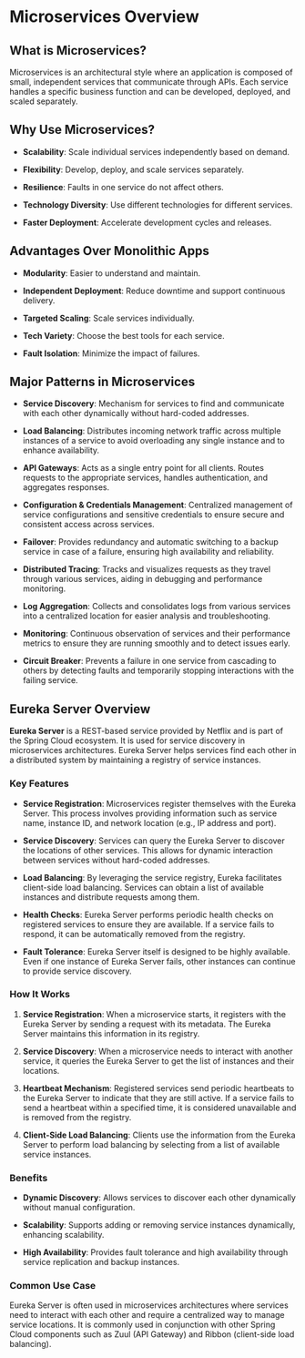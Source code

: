 # Microservices Overview

## What is Microservices?

Microservices is an architectural style where an application is composed of small, independent services that communicate through APIs. Each service handles a specific business function and can be developed, deployed, and scaled separately.

## Why Use Microservices?

- **Scalability**: Scale individual services independently based on demand.
 
- **Flexibility**: Develop, deploy, and scale services separately.
 
- **Resilience**: Faults in one service do not affect others.
  
- **Technology Diversity**: Use different technologies for different services.
  
- **Faster Deployment**: Accelerate development cycles and releases.

## Advantages Over Monolithic Apps

- **Modularity**: Easier to understand and maintain.
 
- **Independent Deployment**: Reduce downtime and support continuous delivery.
  
- **Targeted Scaling**: Scale services individually.
  
- **Tech Variety**: Choose the best tools for each service.
 
- **Fault Isolation**: Minimize the impact of failures.

## Major Patterns in Microservices

- **Service Discovery**: Mechanism for services to find and communicate with each other dynamically without hard-coded addresses.

- **Load Balancing**: Distributes incoming network traffic across multiple instances of a service to avoid overloading any single instance and to enhance availability.

- **API Gateways**: Acts as a single entry point for all clients. Routes requests to the appropriate services, handles authentication, and aggregates responses.

- **Configuration & Credentials Management**: Centralized management of service configurations and sensitive credentials to ensure secure and consistent access across services.

- **Failover**: Provides redundancy and automatic switching to a backup service in case of a failure, ensuring high availability and reliability.

- **Distributed Tracing**: Tracks and visualizes requests as they travel through various services, aiding in debugging and performance monitoring.

- **Log Aggregation**: Collects and consolidates logs from various services into a centralized location for easier analysis and troubleshooting.

- **Monitoring**: Continuous observation of services and their performance metrics to ensure they are running smoothly and to detect issues early.

- **Circuit Breaker**: Prevents a failure in one service from cascading to others by detecting faults and temporarily stopping interactions with the failing service.
  

## Eureka Server Overview

**Eureka Server** is a REST-based service provided by Netflix and is part of the Spring Cloud ecosystem. It is used for service discovery in microservices architectures. Eureka Server helps services find each other in a distributed system by maintaining a registry of service instances.

### Key Features

- **Service Registration**: Microservices register themselves with the Eureka Server. This process involves providing information such as service name, instance ID, and network location (e.g., IP address and port).

- **Service Discovery**: Services can query the Eureka Server to discover the locations of other services. This allows for dynamic interaction between services without hard-coded addresses.

- **Load Balancing**: By leveraging the service registry, Eureka facilitates client-side load balancing. Services can obtain a list of available instances and distribute requests among them.

- **Health Checks**: Eureka Server performs periodic health checks on registered services to ensure they are available. If a service fails to respond, it can be automatically removed from the registry.

- **Fault Tolerance**: Eureka Server itself is designed to be highly available. Even if one instance of Eureka Server fails, other instances can continue to provide service discovery.

### How It Works

1. **Service Registration**: When a microservice starts, it registers with the Eureka Server by sending a request with its metadata. The Eureka Server maintains this information in its registry.

2. **Service Discovery**: When a microservice needs to interact with another service, it queries the Eureka Server to get the list of instances and their locations.

3. **Heartbeat Mechanism**: Registered services send periodic heartbeats to the Eureka Server to indicate that they are still active. If a service fails to send a heartbeat within a specified time, it is considered unavailable and is removed from the registry.

4. **Client-Side Load Balancing**: Clients use the information from the Eureka Server to perform load balancing by selecting from a list of available service instances.

### Benefits

- **Dynamic Discovery**: Allows services to discover each other dynamically without manual configuration.
 
- **Scalability**: Supports adding or removing service instances dynamically, enhancing scalability.
 
- **High Availability**: Provides fault tolerance and high availability through service replication and backup instances.

### Common Use Case

Eureka Server is often used in microservices architectures where services need to interact with each other and require a centralized way to manage service locations. It is commonly used in conjunction with other Spring Cloud components such as Zuul (API Gateway) and Ribbon (client-side load balancing).


